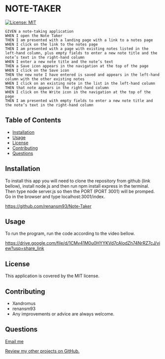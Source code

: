 # NOTE-TAKER
[![License: MIT](https://img.shields.io/badge/License-MIT-yellow.svg)](https://opensource.org/licenses/MIT)

```
GIVEN a note-taking application
WHEN I open the Note Taker
THEN I am presented with a landing page with a link to a notes page
WHEN I click on the link to the notes page
THEN I am presented with a page with existing notes listed in the left-hand column, plus empty fields to enter a new note title and the note’s text in the right-hand column
WHEN I enter a new note title and the note’s text
THEN a Save icon appears in the navigation at the top of the page
WHEN I click on the Save icon
THEN the new note I have entered is saved and appears in the left-hand column with the other existing notes
WHEN I click on an existing note in the list in the left-hand column
THEN that note appears in the right-hand column
WHEN I click on the Write icon in the navigation at the top of the page
THEN I am presented with empty fields to enter a new note title and the note’s text in the right-hand column
``` 

## Table of Contents
  * [Installation](#installation)
  * [Usage](#usage)  
  * [License](#license)
  * [Contributing](#contributing)  
  * [Questions](#questions)



## Installation

To install this app you will need to clone the repository from github (link bellow), install node.js and then run npm install express in the terminal. Then type node server.js so then the PORT (PORT 3001) will be promped. Go in the browser and type localhost:3001/index.

https://github.com/renansm93/Note-Taker


## Usage

To run the program, run the code according to the video bellow.


https://drive.google.com/file/d/1CMv41M0u0HYYKVd7cAlodZh74NrRZ7cJ/view?usp=share_link



## License

This application is covered by the MIT license.




## Contributing

* Xandromus
* renansm93
* Any improvements or advice are always welcome.




## Questions

[Email me](mailto:rs.miranda93@gmail.com)

[Review my other projects on GitHub.](https://www.github.com/renansm93)
